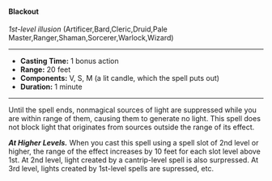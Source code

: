 #### Blackout
*1st-level illusion* (Artificer,Bard,Cleric,Druid,Pale Master,Ranger,Shaman,Sorcerer,Warlock,Wizard)
___
- **Casting Time:** 1 bonus action
- **Range:** 20 feet
- **Components:** V, S, M (a lit candle, which the spell puts out)
- **Duration:** 1 minute
---
Until the spell ends, nonmagical sources of light are suppressed while you are within range of them, causing them to generate no light. This spell does not block light that originates from sources outside the range of its effect.

***At Higher Levels.*** When you cast this spell using a spell slot of 2nd level or higher, the range of the effect increases by 10 feet for each slot level above 1st. At 2nd level, light created by a cantrip-level spell is also surpressed. At 3rd level, lights created by 1st-level spells are supressed, etc.
